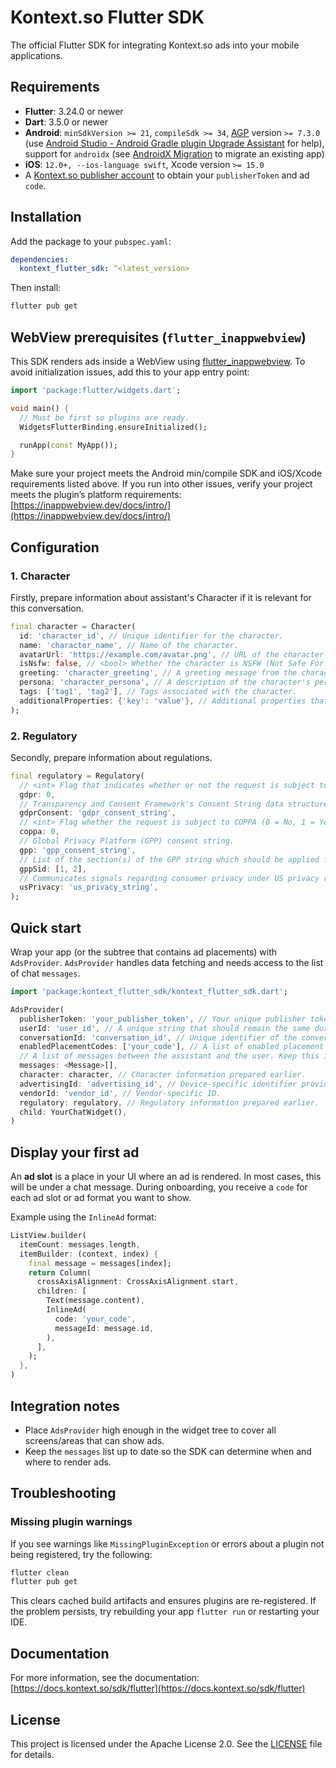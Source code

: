 # Kontext.so Flutter SDK

The official Flutter SDK for integrating Kontext.so ads into your mobile applications.

## Requirements

- **Flutter**: 3.24.0 or newer
- **Dart**: 3.5.0 or newer
- **Android**: `minSdkVersion >= 21`, `compileSdk >= 34`, [AGP](https://developer.android.com/build/releases/gradle-plugin) version `>= 7.3.0` (use [Android Studio - Android Gradle plugin Upgrade Assistant](https://developer.android.com/build/agp-upgrade-assistant) for help), support for `androidx` (see [AndroidX Migration](https://flutter.dev/docs/development/androidx-migration) to migrate an existing app)
- **iOS**: `12.0+, --ios-language swift`, Xcode version `>= 15.0`
- A [Kontext.so publisher account](https://docs.kontext.so/publishers#getting-started-is-easy) to obtain your `publisherToken` and ad `code`.

## Installation

Add the package to your `pubspec.yaml`:

```yaml
dependencies:
  kontext_flutter_sdk: ^<latest_version>
```

Then install:

```bash
flutter pub get
```

## WebView prerequisites (`flutter_inappwebview`)

This SDK renders ads inside a WebView using [flutter_inappwebview](https://pub.dev/packages/flutter_inappwebview).
To avoid initialization issues, add this to your app entry point:

```dart
import 'package:flutter/widgets.dart';

void main() {
  // Must be first so plugins are ready.
  WidgetsFlutterBinding.ensureInitialized();

  runApp(const MyApp());
}
```

Make sure your project meets the Android min/compile SDK and iOS/Xcode requirements listed above.
If you run into other issues, verify your project meets the plugin’s platform requirements: [https://inappwebview.dev/docs/intro/](https://inappwebview.dev/docs/intro/)

## Configuration

### 1. Character

Firstly, prepare information about assistant's Character if it is relevant for this conversation.

```dart
final character = Character(
  id: 'character_id', // Unique identifier for the character.
  name: 'character_name', // Name of the character.
  avatarUrl: 'https://example.com/avatar.png', // URL of the character's avatar image.
  isNsfw: false, // <bool> Whether the character is NSFW (Not Safe For Work).
  greeting: 'character_greeting', // A greeting message from the character.
  persona: 'character_persona', // A description of the character's persona.
  tags: ['tag1', 'tag2'], // Tags associated with the character.
  additionalProperties: {'key': 'value'}, // Additional properties that can be added to the character.
);
```

### 2. Regulatory

Secondly, prepare information about regulations.

```dart
final regulatory = Regulatory(
  // <int> Flag that indicates whether or not the request is subject to GDPR regulations (0 = No, 1 = Yes, null = Unknown).
  gdpr: 0,
  // Transparency and Consent Framework's Consent String data structure
  gdprConsent: 'gdpr_consent_string',
  // <int> Flag whether the request is subject to COPPA (0 = No, 1 = Yes, null = Unknown).
  coppa: 0,
  // Global Privacy Platform (GPP) consent string.
  gpp: 'gpp_consent_string',
  // List of the section(s) of the GPP string which should be applied for this transaction.
  gppSid: [1, 2],
  // Communicates signals regarding consumer privacy under US privacy regulation under CCPA and LSPA.
  usPrivacy: 'us_privacy_string',
);
```

## Quick start

Wrap your app (or the subtree that contains ad placements) with `AdsProvider`.
`AdsProvider` handles data fetching and needs access to the list of chat `messages`.

```dart
import 'package:kontext_flutter_sdk/kontext_flutter_sdk.dart';

AdsProvider(
  publisherToken: 'your_publisher_token', // Your unique publisher token.
  userId: 'user_id', // A unique string that should remain the same during the user’s lifetime.
  conversationId: 'conversation_id', // Unique identifier of the conversation.
  enabledPlacementCodes: ['your_code'], // A list of enabled placement codes for the ads.
  // A list of messages between the assistant and the user. Keep this in sync with your chat.
  messages: <Message>[],
  character: character, // Character information prepared earlier.
  advertisingId: 'advertising_id', // Device-specific identifier provided by the operating systems (IDFA/GAID)
  vendorId: 'vendor_id', // Vendor-specific ID.
  regulatory: regulatory, // Regulatory information prepared earlier.
  child: YourChatWidget(),
)
```

## Display your first ad

An **ad slot** is a place in your UI where an ad is rendered.
In most cases, this will be under a chat message.
During onboarding, you receive a `code` for each ad slot or ad format you want to show.

Example using the `InlineAd` format:

```dart
ListView.builder(
  itemCount: messages.length,
  itemBuilder: (context, index) {
    final message = messages[index];
    return Column(
      crossAxisAlignment: CrossAxisAlignment.start,
      children: [
        Text(message.content),
        InlineAd(
          code: 'your_code',
          messageId: message.id,
        ),
      ],
    );
  },
)
```

## Integration notes

- Place `AdsProvider` high enough in the widget tree to cover all screens/areas that can show ads.
- Keep the `messages` list up to date so the SDK can determine when and where to render ads.

## Troubleshooting

### Missing plugin warnings

If you see warnings like `MissingPluginException` or errors about a plugin not being registered, try the following:

```bash
flutter clean
flutter pub get
```

This clears cached build artifacts and ensures plugins are re-registered.
If the problem persists, try rebuilding your app `flutter run` or restarting your IDE.

## Documentation

For more information, see the documentation: [https://docs.kontext.so/sdk/flutter](https://docs.kontext.so/sdk/flutter)

## License
This project is licensed under the Apache License 2.0. See the [LICENSE](LICENSE) file for details.
